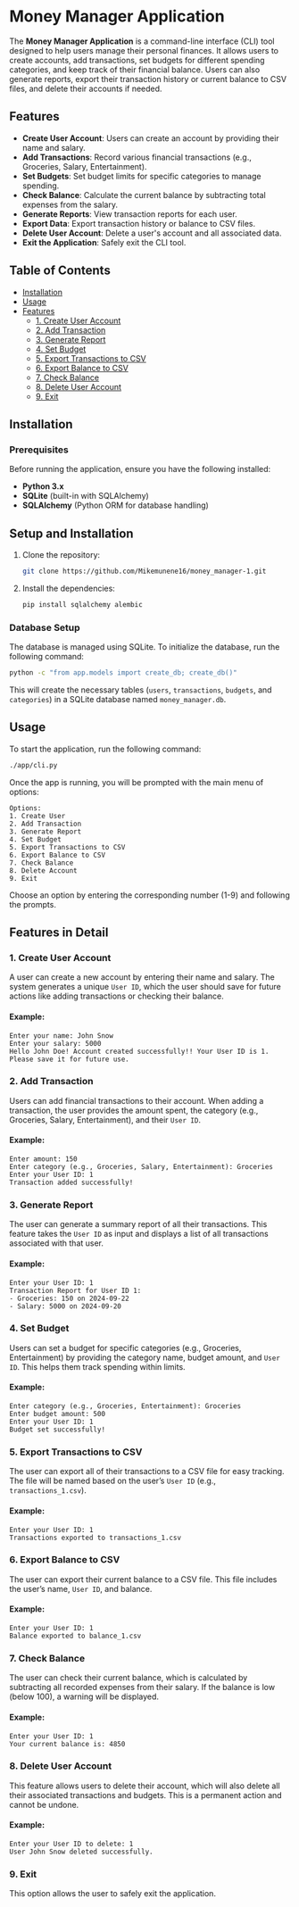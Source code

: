 # Money Manager Application

The **Money Manager Application** is a command-line interface (CLI) tool designed to help users manage their personal finances. It allows users to create accounts, add transactions, set budgets for different spending categories, and keep track of their financial balance. Users can also generate reports, export their transaction history or current balance to CSV files, and delete their accounts if needed.

## Features

- **Create User Account**: Users can create an account by providing their name and salary.
- **Add Transactions**: Record various financial transactions (e.g., Groceries, Salary, Entertainment).
- **Set Budgets**: Set budget limits for specific categories to manage spending.
- **Check Balance**: Calculate the current balance by subtracting total expenses from the salary.
- **Generate Reports**: View transaction reports for each user.
- **Export Data**: Export transaction history or balance to CSV files.
- **Delete User Account**: Delete a user's account and all associated data.
- **Exit the Application**: Safely exit the CLI tool.

## Table of Contents

- [Installation](#installation)
- [Usage](#usage)
- [Features](#features-in-detail)
  - [1. Create User Account](#1-create-user-account)
  - [2. Add Transaction](#2-add-transaction)
  - [3. Generate Report](#3-generate-report)
  - [4. Set Budget](#4-set-budget)
  - [5. Export Transactions to CSV](#5-export-transactions-to-csv)
  - [6. Export Balance to CSV](#6-export-balance-to-csv)
  - [7. Check Balance](#7-check-balance)
  - [8. Delete User Account](#8-delete-user-account)
  - [9. Exit](#9-exit)

## Installation

### Prerequisites
Before running the application, ensure you have the following installed:
- **Python 3.x**
- **SQLite** (built-in with SQLAlchemy)
- **SQLAlchemy** (Python ORM for database handling)

## Setup and Installation

1. Clone the repository:
    ```bash
    git clone https://github.com/Mikemunene16/money_manager-1.git
    ```

2. Install the dependencies:
    ```bash
    pip install sqlalchemy alembic
    ```

### Database Setup
The database is managed using SQLite. To initialize the database, run the following command:
```bash
python -c "from app.models import create_db; create_db()"
```
This will create the necessary tables (`users`, `transactions`, `budgets`, and `categories`) in a SQLite database named `money_manager.db`.

## Usage

To start the application, run the following command:
```bash
./app/cli.py
```

Once the app is running, you will be prompted with the main menu of options:

```
Options:
1. Create User
2. Add Transaction
3. Generate Report
4. Set Budget
5. Export Transactions to CSV
6. Export Balance to CSV
7. Check Balance
8. Delete Account
9. Exit
```

Choose an option by entering the corresponding number (1-9) and following the prompts.

## Features in Detail

### 1. Create User Account
A user can create a new account by entering their name and salary. The system generates a unique `User ID`, which the user should save for future actions like adding transactions or checking their balance.

#### Example:
```
Enter your name: John Snow
Enter your salary: 5000
Hello John Doe! Account created successfully!! Your User ID is 1. Please save it for future use.
```

### 2. Add Transaction
Users can add financial transactions to their account. When adding a transaction, the user provides the amount spent, the category (e.g., Groceries, Salary, Entertainment), and their `User ID`.

#### Example:
```
Enter amount: 150
Enter category (e.g., Groceries, Salary, Entertainment): Groceries
Enter your User ID: 1
Transaction added successfully!
```

### 3. Generate Report
The user can generate a summary report of all their transactions. This feature takes the `User ID` as input and displays a list of all transactions associated with that user.

#### Example:
```
Enter your User ID: 1
Transaction Report for User ID 1:
- Groceries: 150 on 2024-09-22
- Salary: 5000 on 2024-09-20
```

### 4. Set Budget
Users can set a budget for specific categories (e.g., Groceries, Entertainment) by providing the category name, budget amount, and `User ID`. This helps them track spending within limits.

#### Example:
```
Enter category (e.g., Groceries, Entertainment): Groceries
Enter budget amount: 500
Enter your User ID: 1
Budget set successfully!
```

### 5. Export Transactions to CSV
The user can export all of their transactions to a CSV file for easy tracking. The file will be named based on the user’s `User ID` (e.g., `transactions_1.csv`).

#### Example:
```
Enter your User ID: 1
Transactions exported to transactions_1.csv
```

### 6. Export Balance to CSV
The user can export their current balance to a CSV file. This file includes the user’s name, `User ID`, and balance.

#### Example:
```
Enter your User ID: 1
Balance exported to balance_1.csv
```

### 7. Check Balance
The user can check their current balance, which is calculated by subtracting all recorded expenses from their salary. If the balance is low (below 100), a warning will be displayed.

#### Example:
```
Enter your User ID: 1
Your current balance is: 4850
```

### 8. Delete User Account
This feature allows users to delete their account, which will also delete all their associated transactions and budgets. This is a permanent action and cannot be undone.

#### Example:
```
Enter your User ID to delete: 1
User John Snow deleted successfully.
```

### 9. Exit
This option allows the user to safely exit the application.
